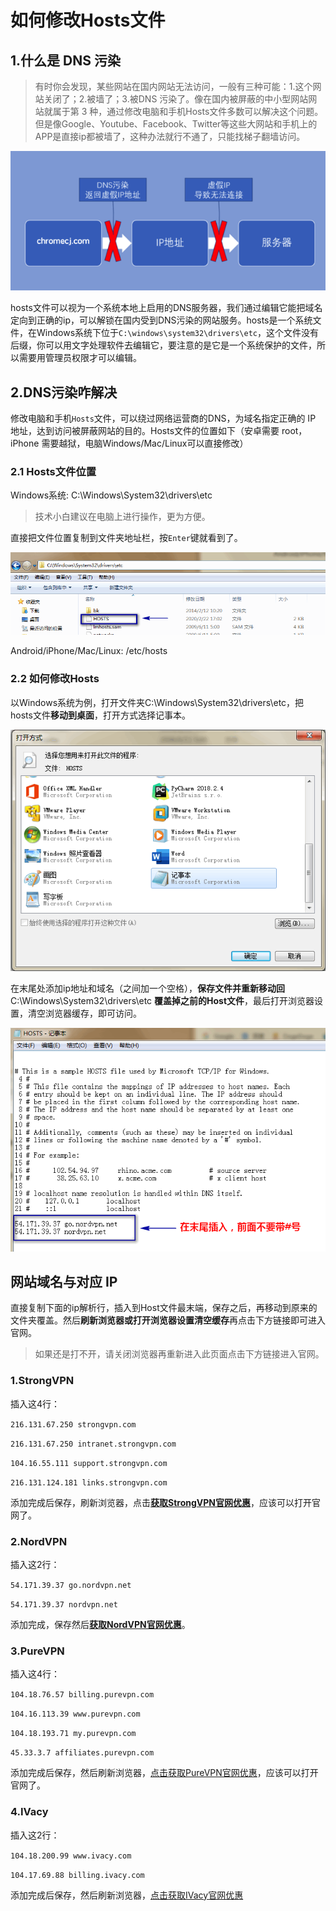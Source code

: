 
# 如何修改Hosts文件

## 1.什么是 DNS 污染

>有时你会发现，某些网站在国内网站无法访问，一般有三种可能：1.这个网站关闭了；2.被墙了；3.被DNS 污染了。像在国内被屏蔽的中小型网站网站就属于第 3 种，通过修改电脑和手机Hosts文件多数可以解决这个问题。但是像Google、Youtube、Facebook、Twitter等这些大网站和手机上的APP是直接ip都被墙了，这种办法就行不通了，只能找梯子翻墙访问。

[![dns-wuran](dns-wuran.png)](#1%E4%BB%80%E4%B9%88%E6%98%AF-dns-%E6%B1%A1%E6%9F%93)

hosts文件可以视为一个系统本地上启用的DNS服务器，我们通过编辑它能把域名定向到正确的ip，可以解锁在国内受到DNS污染的网站服务。hosts是一个系统文件，在Windows系统下位于`C:\windows\system32\drivers\etc`，这个文件没有后缀，你可以用文字处理软件去编辑它，要注意的是它是一个系统保护的文件，所以需要用管理员权限才可以编辑。

## 2.DNS污染咋解决

修改电脑和手机`Hosts`文件，可以绕过网络运营商的DNS，为域名指定正确的 IP 地址，达到访问被屏蔽网站的目的。Hosts文件的位置如下（安卓需要 root，iPhone 需要越狱，电脑Windows/Mac/Linux可以直接修改）

### 2.1 Hosts文件位置

Windows系统: C:\Windows\System32\drivers\etc

>技术小白建议在电脑上进行操作，更为方便。

直接把文件位置复制到文件夹地址栏，按`Enter`键就看到了。

[![hosts](hosts.png)](#21-hosts文件位置)

Android/iPhone/Mac/Linux: /etc/hosts

### 2.2 如何修改Hosts

以Windows系统为例，打开文件夹C:\Windows\System32\drivers\etc，把 hosts文件**移动到桌面**，打开方式选择记事本。

[![hosts](hosts-open.png)](#22-如何修改hosts)

在末尾处添加ip地址和域名（之间加一个空格），**保存文件并重新移动回** C:\Windows\System32\drivers\etc **覆盖掉之前的Host文件**，最后打开浏览器设置，清空浏览器缓存，即可访问。

[![](hosts-edit.png)](#22-如何修改hosts)

## 网站域名与对应 IP

直接复制下面的ip解析行，插入到Host文件最末端，保存之后，再移动到原来的文件夹覆盖。然后**刷新浏览器或打开浏览器设置清空缓存**再点击下方链接即可进入官网。

>如果还是打不开，请关闭浏览器再重新进入此页面点击下方链接进入官网。

### 1.StrongVPN

插入这4行：

`216.131.67.250 strongvpn.com`

`216.131.67.250 intranet.strongvpn.com`

`104.16.55.111 support.strongvpn.com`

`216.131.124.181 links.strongvpn.com`

添加完成后保存，刷新浏览器，点击[**获取StrongVPN官网优惠**](https://strongvpn.com/?tr_aid=5e51d8882415d)，应该可以打开官网了。

### 2.NordVPN

插入这2行：

`54.171.39.37 go.nordvpn.net`

`54.171.39.37 nordvpn.net`

添加完成，保存然后[**获取NordVPN官网优惠**](https://go.nordvpn.net/aff_c?offer_id=177&aff_id=6186&url_id=631)。

### 3.PureVPN

插入这4行：

`104.18.76.57 billing.purevpn.com`

`104.16.113.39 www.purevpn.com`

`104.18.193.71 my.purevpn.com`

`45.33.3.7 affiliates.purevpn.com`

添加完成后保存，然后刷新浏览器，[点击获取PureVPN官网优惠](https://billing.purevpn.com/aff.php?aff=32147)，应该可以打开官网了。

### 4.IVacy

插入这2行：

`104.18.200.99 www.ivacy.com`

`104.17.69.88 billing.ivacy.com`

添加完成后保存，然后刷新浏览器，[点击获取IVacy官网优惠](https://billing.ivacy.com/page/91435)
